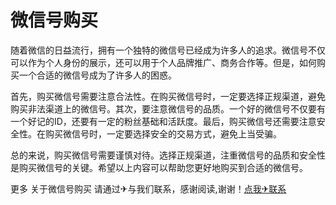 # 微信号购买

随着微信的日益流行，拥有一个独特的微信号已经成为许多人的追求。微信号不仅可以作为个人身份的展示，还可以用于个人品牌推广、商务合作等。但是，如何购买一个合适的微信号成为了许多人的困惑。

首先，购买微信号需要注意合法性。在购买微信号时，一定要选择正规渠道，避免购买非法渠道上的微信号。其次，要注意微信号的品质。一个好的微信号不仅要有一个好记的ID，还要有一定的粉丝基础和活跃度。最后，购买微信号还需要注意安全性。在购买微信号时，一定要选择安全的交易方式，避免上当受骗。

总的来说，购买微信号需要谨慎对待。选择正规渠道，注重微信号的品质和安全性是购买微信号的关键。希望以上内容可以帮助您更好地购买到合适的微信号。

更多 关于微信号购买 请通过✈与我们联系，感谢阅读,谢谢！[点我✈联系](https://add.k02.cc)